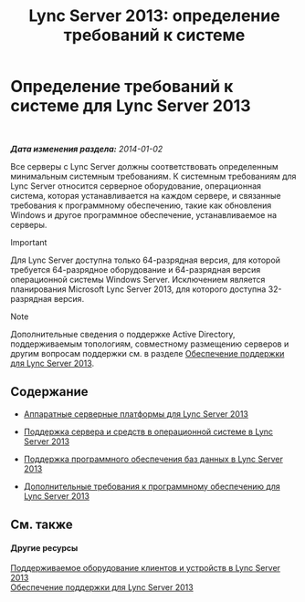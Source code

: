 ﻿---
title: 'Lync Server 2013: определение требований к системе'
TOCTitle: Определение требований к системе
ms:assetid: 620e81e2-42df-4eda-8498-bd56a14aa0e1
ms:mtpsurl: https://technet.microsoft.com/ru-ru/library/Gg398438(v=OCS.15)
ms:contentKeyID: 49309958
ms.date: 07/21/2017
mtps_version: v=OCS.15
ms.translationtype: HT
---

# Определение требований к системе для Lync Server 2013

 

_**Дата изменения раздела:** 2014-01-02_

Все серверы с Lync Server должны соответствовать определенным минимальным системным требованиям. К системным требованиям для Lync Server относится серверное оборудование, операционная система, которая устанавливается на каждом сервере, и связанные требования к программному обеспечению, такие как обновления Windows и другое программное обеспечение, устанавливаемое на серверы.

> [!important]  
> Для Lync Server доступна только 64-разрядная версия, для которой требуется 64-разрядное оборудование и 64-разрядная версия операционной системы Windows Server. Исключением является планирования Microsoft Lync Server 2013, для которого доступна 32-разрядная версия.

> [!note]  
> Дополнительные сведения о поддержке Active Directory, поддерживаемым топологиям, совместному размещению серверов и другим вопросам поддержки см. в разделе <a href="lync-server-2013-supportability.md">Обеспечение поддержки для Lync Server 2013</a>.

## Содержание

  - [Аппаратные серверные платформы для Lync Server 2013](lync-server-2013-server-hardware-platforms.md)

  - [Поддержка сервера и средств в операционной системе в Lync Server 2013](lync-server-2013-server-and-tools-operating-system-support.md)

  - [Поддержка программного обеспечения баз данных в Lync Server 2013](lync-server-2013-database-software-support.md)

  - [Дополнительные требования к программному обеспечению для Lync Server 2013](lync-server-2013-additional-software-requirements.md)

## См. также

#### Другие ресурсы

[Поддерживаемое оборудование клиентов и устройств в Lync Server 2013](lync-server-2013-client-and-device-hardware-support.md)  
[Обеспечение поддержки для Lync Server 2013](lync-server-2013-supportability.md)

